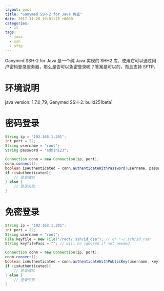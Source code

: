 ```yaml
---
layout: post
title: "Ganymed SSH-2 for Java 免密"
date: 2017-11-28 19:01:25 +0800
categories:
  - it
tags:
  - java
  - ssh
  - sftp
---
```


Ganymed SSH-2 for Java 是一个纯 Java 实现的 SHH2 库，使用它可以通过用户密码登录服务器，那么是否可以免密登录呢？答案是可以的，而且支持 SFTP。

# 环境说明  
java version: 1.7.0_79, Ganymed SSH-2: build251beta1

# 密码登录
```java
String ip = "192.168.1.201";
int port = 22;
String username = "root";
String password = "admin123";

Connection conn = new Connection(ip, port);
conn.connect();
boolean isAuthenticated = conn.authenticateWithPassword(username, password);
if (isAuthenticated){
    // 登录成功
} else {
    // 登录失败
}
```
<!-- more -->

# 免密登录
```java
String ip = "192.168.1.201";
int port = 22;
String username = "root";
File keyfile = new File("/root/.ssh/id_dsa"); // or "~/.ssh/id_rsa"
String keyfilePass = ""; // will be ignored if not needed

Connection conn = new Connection(ip, port);
conn.connect();
boolean isAuthenticated = conn.authenticateWithPublicKey(username, keyfile, keyfilePass);
if (isAuthenticated){
    // 登录成功
} else {
    // 登录失败
}
```



